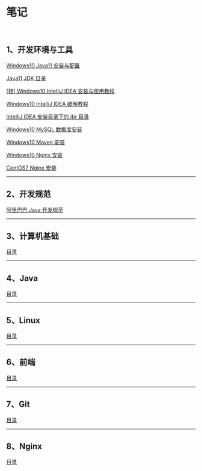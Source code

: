 # 笔记

<br/>

## 1、开发环境与工具

[Windows10 Java11 安装与配置](https://yyscyber.github.io/development-environment-and-tools/6d1da0cd-3e0d-46cc-98f6-8701be0a397e)



[Java11 JDK 目录](https://yyscyber.github.io/development-environment-and-tools/a0864076-87af-4f40-990c-56fff7098d14)



[[转] Windows10 IntelliJ IDEA 安装与使用教程](https://gitee.com/lagouedu/Basic-document/blob/master/document/IDEA.md)



[Windows10 IntelliJ IDEA 破解教程](https://yyscyber.github.io/development-environment-and-tools/8e09ded4-0d8e-4059-a6c1-98f30bc6a406)



[IntelliJ IDEA 安装目录下的 jbr 目录](https://yyscyber.github.io/development-environment-and-tools/320589d1-0185-4076-b844-671b3fb2dded)



[Windows10 MySQL 数据库安装](https://yyscyber.github.io/development-environment-and-tools/32ebf509-176c-4a6d-aec8-f2b1d4154d49)



[Windows10 Maven 安装](https://yyscyber.github.io/development-environment-and-tools/7a842f6a-c795-4811-bd2f-1a14e11fca6d)



[Windows10 Nginx 安装](https://yyscyber.github.io/development-environment-and-tools/c633bfcc-8ee5-4ca2-94d1-768b8106a442)



[CentOS7 Nginx 安装](https://yyscyber.github.io/development-environment-and-tools/d0e6e158-3715-40f6-a709-c400d3a547a6)

---

## 2、开发规范

[阿里巴巴 Java 开发规范](https://yyscyber.github.io/development-specification/5e11e579-4c1d-4f93-b18d-1d05cfb33406)

---

## 3、计算机基础

[目录]()

---

## 4、Java

[目录](https://yyscyber.github.io/java/index)

---

## 5、Linux

[目录]()

---

## 6、前端

[目录]()

---

## 7、Git

[目录]()

---

## 8、Nginx

[目录]()